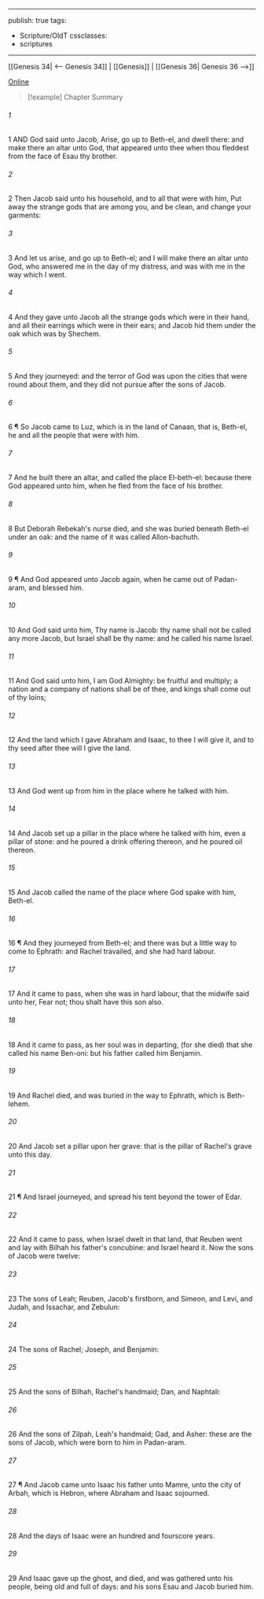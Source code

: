 

---
publish: true
tags:
  - Scripture/OldT
cssclasses:
  - scriptures
---
[[Genesis 34| <-- Genesis 34]] | [[Genesis]] | [[Genesis 36| Genesis 36 -->]]

[Online](https://churchofjesuschrist.org/study/scriptures/ot/gen/35?lang=eng)

>[!example] Chapter Summary
>
###### 1
1 AND God said unto Jacob, Arise, go up to Beth-el, and dwell there: and make there an altar unto God, that appeared unto thee when thou fleddest from the face of Esau thy brother.
###### 2
2 Then Jacob said unto his household, and to all that were with him, Put away the strange gods that are among you, and be clean, and change your garments:
###### 3
3 And let us arise, and go up to Beth-el; and I will make there an altar unto God, who answered me in the day of my distress, and was with me in the way which I went.
###### 4
4 And they gave unto Jacob all the strange gods which were in their hand, and all their earrings which were in their ears; and Jacob hid them under the oak which was by Shechem.
###### 5
5 And they journeyed: and the terror of God was upon the cities that were round about them, and they did not pursue after the sons of Jacob.
###### 6
6 ¶ So Jacob came to Luz, which is in the land of Canaan, that is, Beth-el, he and all the people that were with him.
###### 7
7 And he built there an altar, and called the place El-beth-el: because there God appeared unto him, when he fled from the face of his brother.
###### 8
8 But Deborah Rebekah's nurse died, and she was buried beneath Beth-el under an oak: and the name of it was called Allon-bachuth.
###### 9
9 ¶ And God appeared unto Jacob again, when he came out of Padan-aram, and blessed him.
###### 10
10 And God said unto him, Thy name is Jacob: thy name shall not be called any more Jacob, but Israel shall be thy name: and he called his name Israel.
###### 11
11 And God said unto him, I am God Almighty: be fruitful and multiply; a nation and a company of nations shall be of thee, and kings shall come out of thy loins;
###### 12
12 And the land which I gave Abraham and Isaac, to thee I will give it, and to thy seed after thee will I give the land.
###### 13
13 And God went up from him in the place where he talked with him.
###### 14
14 And Jacob set up a pillar in the place where he talked with him, even a pillar of stone: and he poured a drink offering thereon, and he poured oil thereon.
###### 15
15 And Jacob called the name of the place where God spake with him, Beth-el.
###### 16
16 ¶ And they journeyed from Beth-el; and there was but a little way to come to Ephrath: and Rachel travailed, and she had hard labour.
###### 17
17 And it came to pass, when she was in hard labour, that the midwife said unto her, Fear not; thou shalt have this son also.
###### 18
18 And it came to pass, as her soul was in departing, (for she died) that she called his name Ben-oni: but his father called him Benjamin.
###### 19
19 And Rachel died, and was buried in the way to Ephrath, which is Beth-lehem.
###### 20
20 And Jacob set a pillar upon her grave: that is the pillar of Rachel's grave unto this day.
###### 21
21 ¶ And Israel journeyed, and spread his tent beyond the tower of Edar.
###### 22
22 And it came to pass, when Israel dwelt in that land, that Reuben went and lay with Bilhah his father's concubine: and Israel heard it.  Now the sons of Jacob were twelve:
###### 23
23 The sons of Leah; Reuben, Jacob's firstborn, and Simeon, and Levi, and Judah, and Issachar, and Zebulun:
###### 24
24 The sons of Rachel; Joseph, and Benjamin:
###### 25
25 And the sons of Bilhah, Rachel's handmaid; Dan, and Naphtali:
###### 26
26 And the sons of Zilpah, Leah's handmaid; Gad, and Asher: these are the sons of Jacob, which were born to him in Padan-aram.
###### 27
27 ¶ And Jacob came unto Isaac his father unto Mamre, unto the city of Arbah, which is Hebron, where Abraham and Isaac sojourned.
###### 28
28 And the days of Isaac were an hundred and fourscore years.
###### 29
29 And Isaac gave up the ghost, and died, and was gathered unto his people, being old and full of days: and his sons Esau and Jacob buried him.



